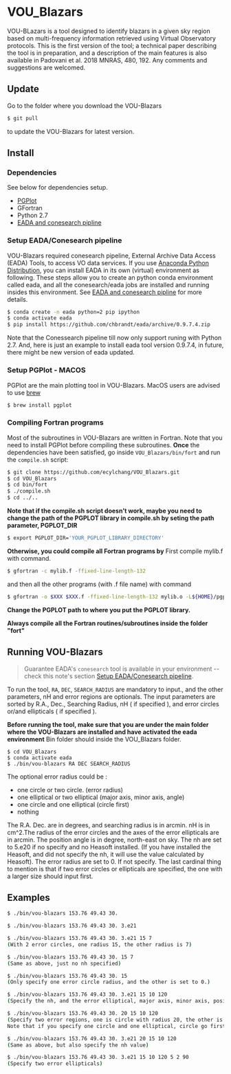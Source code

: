 # VOU_Blazars

VOU-BLazars is a tool designed to identify blazars in a given sky region based on multi-frequency information retrieved using Virtual Observatory protocols. This is the first version of the tool; a technical paper describing the tool is in preparation, and a description of the main features is also available in Padovani et al. 2018 MNRAS, 480, 192. Any comments and suggestions are welcomed.

## Update

Go to the folder where you download the VOU-Blazars

```bash
$ git pull
```

to update the VOU-Blazars for latest version.

## Install

### Dependencies

See below for dependencies setup.

* [PGPlot](http://www.astro.caltech.edu/~tjp/pgplot/)
* GFortran
* Python 2.7
* [EADA and conesearch pipline](https://github.com/chbrandt/eada)


### Setup EADA/Conesearch pipeline

VOU-Blazars required conesearch pipeline, External Archive Data Access (EADA) Tools, to access VO data services.
If you use [Anaconda Python Distribution](https://www.anaconda.com/download/), you can install EADA in its own (virtual) environment as following.
These steps allow you to create an python conda environment called eada, and all the conesearch/eada jobs are installed and running insides this environment.
See [EADA and conesearch pipline](https://github.com/chbrandt/eada) for more details.

```bash
$ conda create -n eada python=2 pip ipython
$ conda activate eada
$ pip install https://github.com/chbrandt/eada/archive/0.9.7.4.zip
```
Note that the Conessearch pipeline till now only support runing with Python 2.7. And, here is just an example to install eada tool version 0.9.7.4, in future, there might be new version of eada updated.


### Setup PGPlot - MACOS

PGPlot are the main plotting tool in VOU-Blazars. MacOS users are advised to use [brew](https://brew.sh/)
 
```bash
$ brew install pgplot
```

### Compiling Fortran programs

Most of the subroutines in VOU-Blazars are written in Fortran.
Note that you need to install PGPlot before compiling these subroutines.
**Once** the dependencies have been satisfied, go inside `VOU_Blazars/bin/fort` and run the `compile.sh` script:

```bash
$ git clone https://github.com/ecylchang/VOU_Blazars.git
$ cd VOU_Blazars
$ cd bin/fort
$ ./compile.sh
$ cd ../..
```
**Note that if the compile.sh script doesn't work, maybe you need to change the path of the PGPLOT library in compile.sh by seting the path parameter, PGPLOT_DIR**
```bash
$ export PGPLOT_DIR='YOUR_PGPLOT_LIBRARY_DIRECTORY'
```

**Otherwise, you could compile all Fortran programs by**
First compile mylib.f with command.
```bash
$ gfortran -c mylib.f -ffixed-line-length-132
```
and then all the other programs (with .f file name) with command
```bash
$ gfortran -o $XXX $XXX.f -ffixed-line-length-132 mylib.o -L${HOME}/pgplot -lpgplot
```
**Change the PGPLOT path to where you put the PGPLOT library.**

**Always compile all the Fortran routines/subroutines inside the folder "fort"**


## Running VOU-Blazars

> Guarantee EADA's `conesearch` tool is available in your environment -- check this note's section [Setup EADA/Conesearch pipeline](#setup-eadaconesearch-pipeline).

To run the tool, `RA`, `DEC`, `SEARCH_RADIUS` are mandatory to input., and the other parameters, nH and error regions are optionals.
The input parameters are sorted by R.A., Dec., Searching Radius, nH ( if specified ), and error circles or/and ellipticals ( if specified ).

**Before running the tool, make sure that you are under the main folder where the VOU-Blazars are installed and have activated the eada environment** Bin folder should inside the VOU_Blazars folder.


```
$ cd VOU_Blazars
$ conda activate eada
$ ./bin/vou-blazars RA DEC SEARCH_RADIUS
```

The optional error radius could be :
* one circle or two circle. (error radius)
* one elliptical or two elliptical (major axis, minor axis, angle)
* one circle and one elliptical (circle first)
* nothing

The R.A. Dec. are in degrees, and searching radius is in arcmin.
nH is in cm^2.The radius of the error circles and the axes of the error ellipticals are in arcmin. The position angle is in degree, north-east on sky.
The nh are set to 5.e20 if no specify and no Heasoft installed. (If you have installed the Heasoft, and did not specify the nh, it will use the value calculated by Heasoft). The error radius are set to 0. If not specify.
The last cardinal thing to mention is that if two error circles or ellipticals are specified, the one with a larger size should input first.


## Examples

```bash
$ ./bin/vou-blazars 153.76 49.43 30.

$ ./bin/vou-blazars 153.76 49.43 30. 3.e21

$ ./bin/vou-blazars 153.76 49.43 30. 3.e21 15 7
(With 2 error circles, one radius 15, the other radius is 7)

$ ./bin/vou-blazars 153.76 49.43 30. 15 7
(Same as above, just no nh specified)

$ ./bin/vou-blazars 153.76 49.43 30. 15
(Only specify one error circle radius, and the other is set to 0.)

$ ./bin/vou-blazars 153.76 49.43 30. 3.e21 15 10 120
(Specify the nh, and the error elliptical, major axis, minor axis, position angle)

$ ./bin/vou-blazars 153.76 49.43 30. 20 15 10 120
(Specify two error regions, one is circle with radius 20, the other is elliptical 15 10 120 degrees)
Note that if you specify one circle and one elliptical, circle go first.

$ ./bin/vou-blazars 153.76 49.43 30. 3.e21 20 15 10 120
(Same as above, but also specify the nh value)

$ ./bin/vou-blazars 153.76 49.43 30. 3.e21 15 10 120 5 2 90
(Specify two error ellipticals)
```

